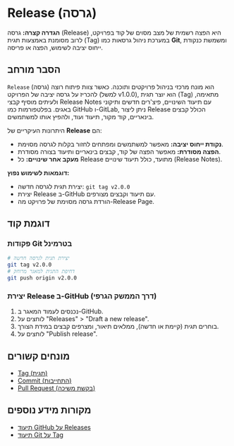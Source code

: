  # Release (גרסה)

**הגדרה קצרה:** גרסה (Release) היא הפצה רשמית של מצב מסוים של קוד בפרויקט, לרוב מסומנת באמצעות תגית (Tag) במערכת ניהול גרסאות כמו **Git**, ומשמשת כנקודת ייחוס יציבה לשימוש, הפצה או פריסה.

## הסבר מורחב

`Release` (גרסה) הוא מונח מרכזי בניהול פרויקטים ותוכנה. כאשר צוות פיתוח רוצה להכריז על גרסה יציבה של הפרויקט (למשל v1.0.0), הוא יוצר תגית (Tag) מתאימה, ולעיתים מוסיף קבצי Release Notes עם תיעוד השינויים, פיצ'רים חדשים ותיקוני באגים. בפלטפורמות כמו GitHub ו-GitLab, ניתן ליצור Release הכולל קבצים בינאריים, קוד מקור, תיעוד ועוד, ולהפיץ אותו למשתמשים.

היתרונות העיקריים של **Release** הם:
* **נקודת ייחוס יציבה:** מאפשר למשתמשים ומפתחים לחזור בקלות לגרסה מסוימת.
* **הפצה מסודרת:** מאפשר הפצה של קוד, קבצים בינאריים ותיעוד בצורה מסודרת.
* **מעקב אחר שינויים:** כל Release מתועד, כולל תיעוד שינויים (Release Notes).

**דוגמאות לשימוש נפוץ:**
* יצירת תגית לגרסה חדשה: `git tag v2.0.0`
* יצירת Release ב-GitHub עם תיעוד וקבצים מצורפים.
* הורדת גרסה מסוימת של פרויקט מה-Release Page.

## דוגמת קוד

### פקודות Git בטרמינל
```bash
# יצירת תגית לגרסה חדשה
git tag v2.0.0
# דחיפת התגית למאגר מרוחק
git push origin v2.0.0
```

### יצירת Release ב-GitHub (דרך הממשק הגרפי)
1. נכנסים לעמוד המאגר ב-GitHub.
2. לוחצים על "Releases" > "Draft a new release".
3. בוחרים תגית (קיימת או חדשה), ממלאים תיאור, ומצרפים קבצים במידת הצורך.
4. לוחצים על "Publish release".

## מונחים קשורים

* [Tag (תגית)](./tag.md)
* [Commit (התחייבות)](./commit.md)
* [Pull Request (בקשת משיכה)](./pull-request.md)

## מקורות מידע נוספים

* [תיעוד GitHub על Releases](https://docs.github.com/en/repositories/releasing-projects-on-github/about-releases)
* [תיעוד Git על Tag](https://git-scm.com/docs/git-tag)

